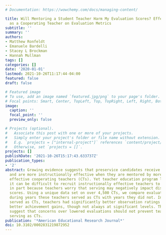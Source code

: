 ```yaml
---
# Documentation: https://wowchemy.com/docs/managing-content/

title: Will Mentoring a Student Teacher Harm My Evaluation Scores? Effects of Serving
  as a Cooperating Teacher on Evaluation Metrics
subtitle: ''
summary: ''
authors:
- Matthew Ronfeldt
- Emanuele Bardelli
- Stacey L Brockman
- Hannah Mullman
tags: []
categories: []
date: '2020-01-01'
lastmod: 2021-10-26T11:17:44-04:00
featured: false
draft: false

# Featured image
# To use, add an image named `featured.jpg/png` to your page's folder.
# Focal points: Smart, Center, TopLeft, Top, TopRight, Left, Right, BottomLeft, Bottom, BottomRight.
image:
  caption: ''
  focal_point: ''
  preview_only: false

# Projects (optional).
#   Associate this post with one or more of your projects.
#   Simply enter your project's folder or file name without extension.
#   E.g. `projects = ["internal-project"]` references `content/project/deep-learning/index.md`.
#   Otherwise, set `projects = []`.
projects: []
publishDate: '2021-10-26T15:17:43.633737Z'
publication_types:
- '2'
abstract: Growing evidence suggests that preservice candidates receive better coaching
  and are more instructionally effective when they are mentored by more instructionally
  effective cooperating teachers (CTs). Yet teacher education program leaders indicate
  it can be difficult to recruit instructionally effective teachers to serve as CTs,
  in part because teachers worry that serving may negatively impact district evaluation
  scores. Using a unique data set on over 4,500 CTs, we compare evaluation scores
  during years these teachers served as CTs with years they did not. In years they
  served as CTs, teachers had significantly better observation ratings and somewhat
  better achievement gains, though not always at significant levels. These results
  suggest that concerns over lowered evaluations should not prevent teachers from
  serving as CTs.
publication: '*American Educational Research Journal*'
doi: 10.3102/0002831219872952
---
```

